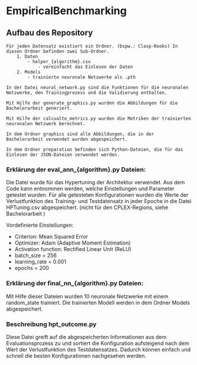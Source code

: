 # EmpiricalBenchmarking 

## Aufbau des Repository
	Für jeden Datensatz existiert ein Ordner. (bspw.: Clasp-Rooks) In diesen Ordner befinden zwei Sub-Ordner. 
		1. Daten
			- helper_{algorithm}.csv
				- vereinfacht das Einlesen der Daten
		2. Models
			- trainierte neuronale Netzwerke als .pth

	In der Datei neural_network.py sind die Funktionen für die neuronalen Netzwerke, den Trainingprozess und die Validierung enthalten.

	Mit Hilfe der generate_graphics.py wurden die Abbildungen für die Bachelorarbeit generiert.

	Mit Hilfe der calcualte_metrics.py wurden die Metriken der trainierten neuronalen Netzwerk berechnet. 

	In dem Ordner graphics sind alle Abbildungen, die in der Bachelorarbeit verwendet wurden abgespeichert.

	In dem Ordner preparation befinden sich Python-Dateien, die für das Einlesen der JSON-Dateien verwendet werden. 



### Erklärung der eval_ann_{algorithm}.py Dateien:
Die Datei wurde für das Hypertuning der Architektur verwendet. Aus dem Code kann entnommen werden, welche Einstellungen und Parameter getestet wurden.
Für alle getesteten Konfigurationen wurden die Werte der Verlustfunktion des Training- und Testdatensatz in jeder Epoche in die Datei HPTuning.csv abgespeichert.
(nicht für den CPLEX-Regions, siehe Bachelorarbeit )

Vordefinierte Einstellungen:
- Criterion: Mean Squared Error
- Optimizer: Adam (Adaptive Moment Estimation)
- Activation function: Rectified Linear Unit (ReLU)
- batch_size = 256
- learning_rate = 0.001
- epochs = 200

### Erklärung der final_nn_{algorithm}.py Dateien:
Mit Hilfe dieser Dateien wurden 10 neuronale Netzwerke mit einem random_state trainiert. 
Die trainierten Modell werden in dem Ordner Models abgespeichert. 

### Beschreibung hpt_outcome.py
Diese Datei greift auf die abgespeicherten Informationen aus dem Evaluationsprozess zu und sortiert die Konfiguration aufsteigend nach dem Wert der Verlustfunktion des Testdatensatzes.
Dadurch können einfach und schnell die besten Konfigurationen nachgesehen werden.

